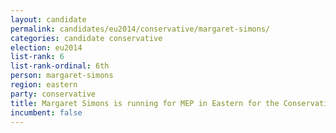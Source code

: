 ```yaml
---
layout: candidate
permalink: candidates/eu2014/conservative/margaret-simons/
categories: candidate conservative
election: eu2014
list-rank: 6
list-rank-ordinal: 6th
person: margaret-simons
region: eastern
party: conservative
title: Margaret Simons is running for MEP in Eastern for the Conservative Party
incumbent: false
---
```

